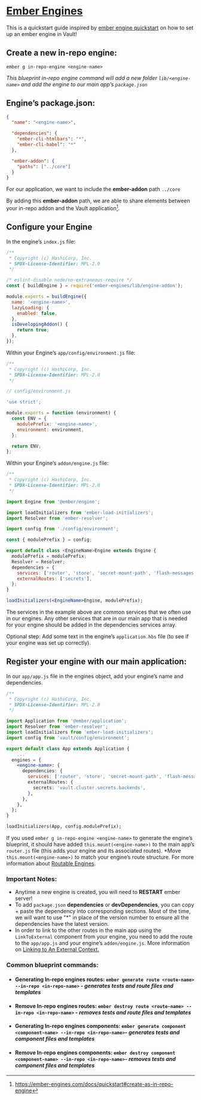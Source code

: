 # [Ember Engines](https://ember-engines.com/docs)

This is a quickstart guide inspired by [ember engine quickstart](https://ember-engines.com/docs/quickstart) on how to set up an ember engine in Vault!

## Create a new in-repo engine:

`ember g in-repo-engine <engine-name>`

_This blueprint in-repo engine command will add a new folder `lib/<engine-name>` and add the engine to our main app’s `package.json`_

## Engine’s package.json:

```json
{
  "name": "<engine-name>",

  "dependencies": {
    "ember-cli-htmlbars": "*",
    "ember-cli-babel": "*"
  },

  "ember-addon": {
    "paths": ["../core"]
  }
}
```

For our application, we want to include the **ember-addon** path `../core`

By adding this **ember-addon** path, we are able to share elements between your in-repo addon and the Vault application[^1].

## Configure your Engine

In the engine’s `index.js` file:

```jsx
/**
 * Copyright (c) HashiCorp, Inc.
 * SPDX-License-Identifier: MPL-2.0
 */

/* eslint-disable node/no-extraneous-require */
const { buildEngine } = require('ember-engines/lib/engine-addon');

module.exports = buildEngine({
  name: '<engine-name>',
  lazyLoading: {
    enabled: false,
  },
  isDevelopingAddon() {
    return true;
  },
});
```

Within your Engine’s `app/config/environment.js` file:

```jsx
/**
 * Copyright (c) HashiCorp, Inc.
 * SPDX-License-Identifier: MPL-2.0
 */

// config/environment.js

'use strict';

module.exports = function (environment) {
  const ENV = {
    modulePrefix: '<engine-name>',
    environment: environment,
  };

  return ENV;
};
```

Within your Engine’s `addon/engine.js` file:

```jsx
/**
 * Copyright (c) HashiCorp, Inc.
 * SPDX-License-Identifier: MPL-2.0
 */

import Engine from '@ember/engine';

import loadInitializers from 'ember-load-initializers';
import Resolver from 'ember-resolver';

import config from './config/environment';

const { modulePrefix } = config;

export default class <EngineName>Engine extends Engine {
  modulePrefix = modulePrefix;
  Resolver = Resolver;
  dependencies = {
    services: ['router', 'store', 'secret-mount-path', 'flash-messages'],
    externalRoutes: ['secrets'],
  };
}

loadInitializers(<EngineName>Engine, modulePrefix);
```

The services in the example above are common services that we often use in our engines. Any other services that are in our main app that is needed for your engine should be added in the dependencies services array.

Optional step: Add some text in the engine’s `application.hbs` file (to see if your engine was set up correctly).

## Register your engine with our main application:

In our `app/app.js` file in the engines object, add your engine’s name and dependencies.

```jsx
/**
 * Copyright (c) HashiCorp, Inc.
 * SPDX-License-Identifier: MPL-2.0
 */

import Application from '@ember/application';
import Resolver from 'ember-resolver';
import loadInitializers from 'ember-load-initializers';
import config from 'vault/config/environment';

export default class App extends Application {
	...
  engines = {
    <engine-name>: {
      dependencies: {
        services: ['router', 'store', 'secret-mount-path', 'flash-messages', <any-other-dependencies-you-have>],
        externalRoutes: {
          secrets: 'vault.cluster.secrets.backends',
        },
      },
    },
  };
}

loadInitializers(App, config.modulePrefix);
```

If you used `ember g in-repo-engine <engine-name>` to generate the engine’s blueprint, it should have added `this.mount(<engine-name>)` to the main app’s `router.js` file (this adds your engine and its associated routes). \*Move `this.mount(<engine-name>)` to match your engine’s route structure. For more information about [Routable Engines](https://ember-engines.com/docs/quickstart#routable-engines).

### Important Notes:

- Anytime a new engine is created, you will need to **RESTART** ember server!
- To add `package.json` **dependencies** or **devDependencies**, you can copy + paste the dependency into corresponding sections. Most of the time, we will want to use "\*" in place of the version number to ensure all the dependencies have the latest version.
- In order to link to the other routes in the main app using the `LinkToExternal` component from your engine, you need to add the route to the `app/app.js` and your engine’s `addon/engine.js`. More information on [Linking to An External Context.](https://ember-engines.com/docs/link-to-external)

### Common blueprint commands:

- #### Generating In-repo engines routes: `ember generate route <route-name> --in-repo <in-repo-name>` - _generates tests and route files and templates_
- #### Remove In-repo engines routes: `ember destroy route <route-name> --in-repo <in-repo-name>` - _removes tests and route files and templates_
- #### Generating In-repo engines components: `ember generate component <component-name> --in-repo <in-repo-name>`- _generates tests and component files and templates_
- #### Remove In-repo engines components: `ember destroy component <component-name> --in-repo <in-repo-name>`- _removes tests and component files and templates_

[^1]: https://ember-engines.com/docs/quickstart#create-as-in-repo-engine
